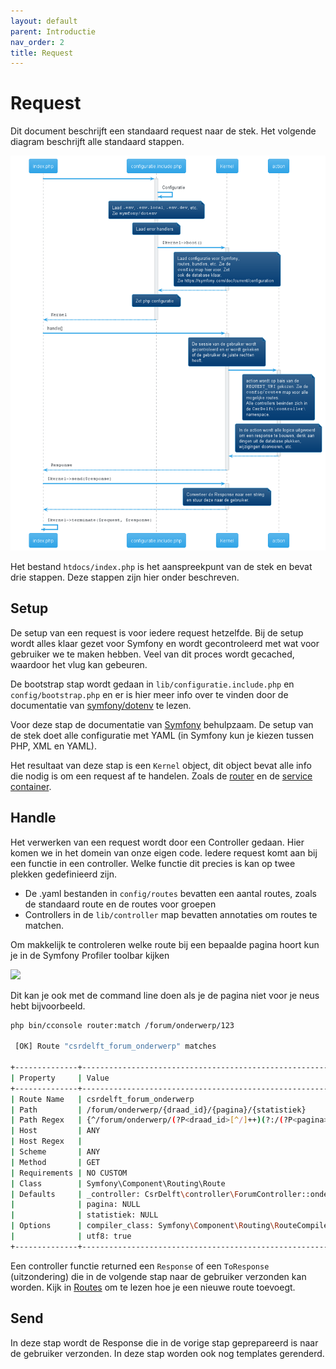 ```yaml
---
layout: default
parent: Introductie
nav_order: 2
title: Request
---
```


# Request

Dit document beschrijft een standaard request naar de stek. Het volgende diagram beschrijft alle standaard stappen.

![Request flow](../img/diagram/request.png)

Het bestand `htdocs/index.php` is het aanspreekpunt van de stek en bevat drie stappen. Deze stappen zijn hier onder beschreven.

## Setup

De setup van een request is voor iedere request hetzelfde. Bij de setup wordt alles klaar gezet voor Symfony en wordt gecontroleerd met wat voor gebruiker we te maken hebben. Veel van dit proces wordt gecached, waardoor het vlug kan gebeuren.

De bootstrap stap wordt gedaan in `lib/configuratie.include.php` en `config/bootstrap.php` en er is hier meer info over te vinden door de documentatie van [symfony/dotenv](https://symfony.com/doc/current/components/dotenv.html) te lezen.

Voor deze stap de documentatie van [Symfony](https://symfony.com/doc/current) behulpzaam. De setup van de stek doet alle configuratie met YAML (in Symfony kun je kiezen tussen PHP, XML en YAML).

Het resultaat van deze stap is een `Kernel` object, dit object bevat alle info die nodig is om een request af te handelen. Zoals de [router](../backend/routes.md) en de [service container](../backend/services.md).

## Handle

Het verwerken van een request wordt door een Controller gedaan. Hier komen we in het domein van onze eigen code.
Iedere request komt aan bij een functie in een controller. Welke functie dit precies is kan op twee plekken gedefinieerd zijn.

- De .yaml bestanden in `config/routes` bevatten een aantal routes, zoals de standaard route en de routes voor groepen
- Controllers in de `lib/controller` map bevatten annotaties om routes te matchen.

Om makkelijk te controleren welke route bij een bepaalde pagina hoort kun je in de Symfony Profiler toolbar kijken

![](https://i.imgur.com/Rg4S7AG.png)

Dit kan je ook met de command line doen als je de pagina niet voor je neus hebt bijvoorbeeld.

```bash
php bin/cconsole router:match /forum/onderwerp/123

 [OK] Route "csrdelft_forum_onderwerp" matches

+--------------+--------------------------------------------------------------------------------------------------+
| Property     | Value                                                                                            |
+--------------+--------------------------------------------------------------------------------------------------+
| Route Name   | csrdelft_forum_onderwerp                                                                         |
| Path         | /forum/onderwerp/{draad_id}/{pagina}/{statistiek}                                                |
| Path Regex   | {^/forum/onderwerp/(?P<draad_id>[^/]++)(?:/(?P<pagina>[^/]++)(?:/(?P<statistiek>[^/]++))?)?$}sDu |
| Host         | ANY                                                                                              |
| Host Regex   |                                                                                                  |
| Scheme       | ANY                                                                                              |
| Method       | GET                                                                                              |
| Requirements | NO CUSTOM                                                                                        |
| Class        | Symfony\Component\Routing\Route                                                                  |
| Defaults     | _controller: CsrDelft\controller\ForumController::onderwerp()                                    |
|              | pagina: NULL                                                                                     |
|              | statistiek: NULL                                                                                 |
| Options      | compiler_class: Symfony\Component\Routing\RouteCompiler                                          |
|              | utf8: true                                                                                       |
+--------------+--------------------------------------------------------------------------------------------------+
```

Een controller functie returned een `Response` of een `ToResponse` (uitzondering) die in de volgende stap naar de gebruiker verzonden kan worden. Kijk in [Routes](../backend/routes.md) om te lezen hoe je een nieuwe route toevoegt.

## Send

In deze stap wordt de Response die in de vorige stap geprepareerd is naar de gebruiker verzonden. In deze stap worden ook nog templates gerenderd.
